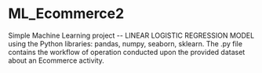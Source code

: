 # ML_Ecommerce2

Simple Machine Learning project -- LINEAR LOGISTIC REGRESSION MODEL using the Python libraries: pandas, numpy, seaborn, sklearn. The .py file contains the workflow of operation conducted upon the provided dataset about an Ecommerce activity.
